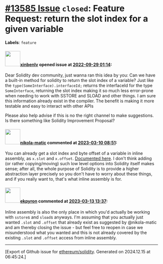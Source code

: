 # [\#13585 Issue](https://github.com/ethereum/solidity/issues/13585) `closed`: Feature Request: return the slot index for a given variable
**Labels**: `feature`


#### <img src="https://avatars.githubusercontent.com/u/640325?u=399fe5ec649714c26fbd92fea303be8faec4ae2c&v=4" width="50">[xinbenlv](https://github.com/xinbenlv) opened issue at [2022-09-29 01:14](https://github.com/ethereum/solidity/issues/13585):

Dear Solidity dev community, just wanna ran this idea by you: Can we have a built-in method for solidity to return the slot index of a variable? Just like the `type(SomeInterface).interfaceId;` returns the interfaceId for the type `SomeInterface`, returning the slot index making it so much less error-prone when needing to work with SSTORE and SLOAD and other things. I am sure this information already exist in the compiler. The benefit is making it more testable and easy to interact with other APIs

Please also help advise if this is no the right channel to make suggestions. Is there something like Solidity Improvement Proposal?




#### <img src="https://avatars.githubusercontent.com/u/4415530?u=dc3db70e8fbd03f92ca81ee173d57774ce61084d&v=4" width="50">[nikola-matic](https://github.com/nikola-matic) commented at [2023-03-10 08:51](https://github.com/ethereum/solidity/issues/13585#issuecomment-1463472047):

You can already get a slot index and byte offset of a variable in inline assembly, as `x.slot` and `x.offset`. [Documented here](https://docs.soliditylang.org/en/latest/assembly.html#access-to-external-variables-functions-and-libraries). I don't think adding (or rather copying/moving) such low level options into Solidity itself makes sense; after all, the whole purpose of Solidity is to provide a higher abstraction layer precisely so you don't have to worry about these things, and if you really want to, that's what inline assembly is for.

#### <img src="https://avatars.githubusercontent.com/u/1347491?v=4" width="50">[ekpyron](https://github.com/ekpyron) commented at [2023-03-13 13:37](https://github.com/ethereum/solidity/issues/13585#issuecomment-1466159812):

Inline assembly is also the only place in which you'd actually be working with ``sstore``s and ``sload``s anyways.
I'm assuming that you actually just wanted ``.slot`` and ``.offset`` that already exist as suggested by @nikola-matic and am thereby closing the issue - but feel free to reopen in case we misunderstood what you wanted and this is not already covered by the existing ``.slot`` and ``.offset`` access from inline assembly.


-------------------------------------------------------------------------------



[Export of Github issue for [ethereum/solidity](https://github.com/ethereum/solidity). Generated on 2024.12.15 at 06:45:24.]
